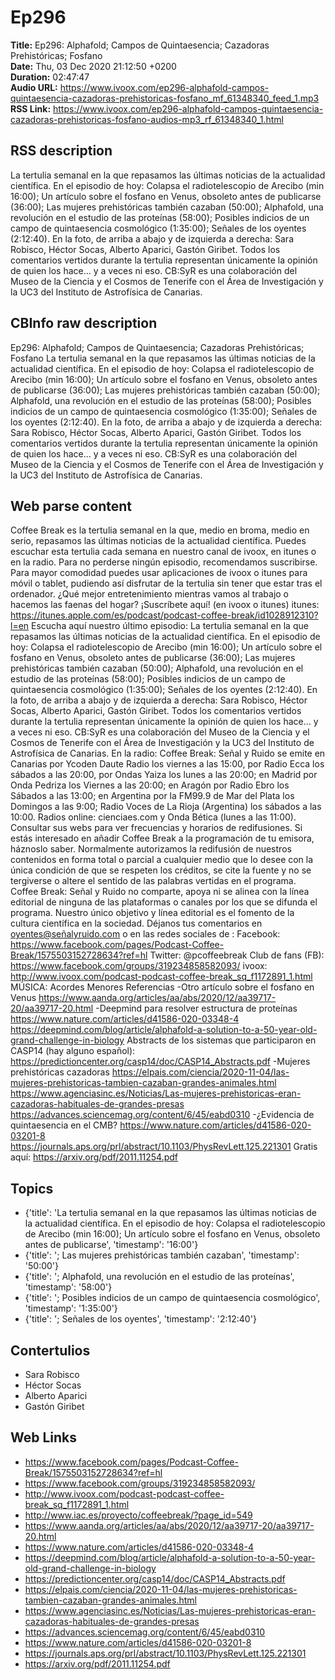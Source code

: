 # Ep296  
**Title:** Ep296: Alphafold; Campos de Quintaesencia; Cazadoras Prehistóricas; Fosfano  
**Date:** Thu, 03 Dec 2020 21:12:50 +0200  
**Duration:** 02:47:47  
**Audio URL:** https://www.ivoox.com/ep296-alphafold-campos-quintaesencia-cazadoras-prehistoricas-fosfano_mf_61348340_feed_1.mp3  
**RSS Link:** https://www.ivoox.com/ep296-alphafold-campos-quintaesencia-cazadoras-prehistoricas-fosfano-audios-mp3_rf_61348340_1.html  

## RSS description
La tertulia semanal en la que repasamos las últimas noticias de la actualidad científica. En el episodio de hoy: Colapsa el radiotelescopio de Arecibo (min 16:00); Un artículo sobre el fosfano en Venus, obsoleto antes de publicarse (36:00); Las mujeres prehistóricas también cazaban (50:00); Alphafold, una revolución en el estudio de las proteínas (58:00); Posibles indicios de un campo de quintaesencia cosmológico (1:35:00); Señales de los oyentes (2:12:40). En la foto, de arriba a abajo y de izquierda a derecha: Sara Robisco, Héctor Socas, Alberto Aparici, Gastón Giribet. Todos los comentarios vertidos durante la tertulia representan únicamente la opinión de quien los hace... y a veces ni eso. CB:SyR es una colaboración del Museo de la Ciencia y el Cosmos de Tenerife con el Área de Investigación y la UC3 del Instituto de Astrofísica de Canarias.

## CBInfo raw description
Ep296: Alphafold; Campos de Quintaesencia; Cazadoras Prehistóricas; Fosfano
La tertulia semanal en la que repasamos las últimas noticias de la actualidad científica. En el episodio de hoy: Colapsa el radiotelescopio de Arecibo (min 16:00); Un artículo sobre el fosfano en Venus, obsoleto antes de publicarse (36:00); Las mujeres prehistóricas también cazaban (50:00); Alphafold, una revolución en el estudio de las proteínas (58:00); Posibles indicios de un campo de quintaesencia cosmológico (1:35:00); Señales de los oyentes (2:12:40). En la foto, de arriba a abajo y de izquierda a derecha: Sara Robisco, Héctor Socas, Alberto Aparici, Gastón Giribet. Todos los comentarios vertidos durante la tertulia representan únicamente la opinión de quien los hace... y a veces ni eso. CB:SyR es una colaboración del Museo de la Ciencia y el Cosmos de Tenerife con el Área de Investigación y la UC3 del Instituto de Astrofísica de Canarias.


## Web parse content
Coffee Break es la tertulia semanal en la que, medio en broma, medio en serio, repasamos las últimas noticias de la actualidad científica. Puedes escuchar esta tertulia cada semana en nuestro canal de ivoox, en itunes o en la radio. Para no perderse ningún episodio, recomendamos suscribirse. Para mayor comodidad puedes usar aplicaciones de ivoox o itunes para móvil o tablet, pudiendo así disfrutar de la tertulia sin tener que estar tras el ordenador. ¿Qué mejor entretenimiento mientras vamos al trabajo o hacemos las faenas del hogar? ¡Suscríbete aquí! (en ivoox o itunes) itunes: https://itunes.apple.com/es/podcast/podcast-coffee-break/id1028912310?l=en Escucha aquí nuestro último episodio: La tertulia semanal en la que repasamos las últimas noticias de la actualidad científica. En el episodio de hoy: Colapsa el radiotelescopio de Arecibo (min 16:00); Un artículo sobre el fosfano en Venus, obsoleto antes de publicarse (36:00); Las mujeres prehistóricas también cazaban (50:00); Alphafold, una revolución en el estudio de las proteínas (58:00); Posibles indicios de un campo de quintaesencia cosmológico (1:35:00); Señales de los oyentes (2:12:40). En la foto, de arriba a abajo y de izquierda a derecha: Sara Robisco, Héctor Socas, Alberto Aparici, Gastón Giribet. Todos los comentarios vertidos durante la tertulia representan únicamente la opinión de quien los hace… y a veces ni eso. CB:SyR es una colaboración del Museo de la Ciencia y el Cosmos de Tenerife con el Área de Investigación y la UC3 del Instituto de Astrofísica de Canarias. En la radio: Coffee Break: Señal y Ruido se emite en Canarias por Ycoden Daute Radio los viernes a las 15:00, por Radio Ecca los sábados a las 20:00, por Ondas Yaiza los lunes a las 20:00; en Madrid por Onda Pedriza los Viernes a las 20:00; en Aragón por Radio Ebro los Sábados a las 13:00; en Argentina por la FM99.9 de Mar del Plata los Domingos a las 9:00; Radio Voces de La Rioja (Argentina) los sábados a las 10:00. Radios online: cienciaes.com y Onda Bética (lunes a las 11:00). Consultar sus webs para ver frecuencias y horarios de redifusiones. Si estás interesado en añadir Coffee Break a la programación de tu emisora, háznoslo saber. Normalmente autorizamos la redifusión de nuestros contenidos en forma total o parcial a cualquier medio que lo desee con la única condición de que se respeten los créditos, se cite la fuente y no se tergiverse o altere el sentido de las palabras vertidas en el programa. Coffee Break: Señal y Ruido no comparte, apoya ni se alinea con la línea editorial de ninguna de las plataformas o canales por los que se difunda el programa. Nuestro único objetivo y línea editorial es el fomento de la cultura científica en la sociedad. Déjanos tus comentarios en oyentes@señalyruido.com o en las redes sociales de : Facebook: https://www.facebook.com/pages/Podcast-Coffee-Break/1575503152728634?ref=hl Twitter: @pcoffeebreak Club de fans (FB): https://www.facebook.com/groups/319234858582093/ ivoox: http://www.ivoox.com/podcast-podcast-coffee-break_sq_f1172891_1.html MÚSICA: Acordes Menores Referencias -Otro artículo sobre el fosfano en Venus https://www.aanda.org/articles/aa/abs/2020/12/aa39717-20/aa39717-20.html -Deepmind para resolver estructura de proteínas https://www.nature.com/articles/d41586-020-03348-4 https://deepmind.com/blog/article/alphafold-a-solution-to-a-50-year-old-grand-challenge-in-biology Abstracts de los sistemas que participaron en CASP14 (hay alguno español): https://predictioncenter.org/casp14/doc/CASP14_Abstracts.pdf -Mujeres prehistóricas cazadoras https://elpais.com/ciencia/2020-11-04/las-mujeres-prehistoricas-tambien-cazaban-grandes-animales.html https://www.agenciasinc.es/Noticias/Las-mujeres-prehistoricas-eran-cazadoras-habituales-de-grandes-presas https://advances.sciencemag.org/content/6/45/eabd0310 -¿Evidencia de quintaesencia en el CMB? https://www.nature.com/articles/d41586-020-03201-8 https://journals.aps.org/prl/abstract/10.1103/PhysRevLett.125.221301 Gratis aquí: https://arxiv.org/pdf/2011.11254.pdf

## Topics
- {'title': 'La tertulia semanal en la que repasamos las últimas noticias de la actualidad científica. En el episodio de hoy: Colapsa el radiotelescopio de Arecibo (min 16:00); Un artículo sobre el fosfano en Venus, obsoleto antes de publicarse', 'timestamp': '16:00'}
- {'title': '; Las mujeres prehistóricas también cazaban', 'timestamp': '50:00'}
- {'title': '; Alphafold, una revolución en el estudio de las proteínas', 'timestamp': '58:00'}
- {'title': '; Posibles indicios de un campo de quintaesencia cosmológico', 'timestamp': '1:35:00'}
- {'title': '; Señales de los oyentes', 'timestamp': '2:12:40'}
## Contertulios
- Sara Robisco
- Héctor Socas
- Alberto Aparici
- Gastón Giribet
## Web Links
- https://www.facebook.com/pages/Podcast-Coffee-Break/1575503152728634?ref=hl
- https://www.facebook.com/groups/319234858582093/
- http://www.ivoox.com/podcast-podcast-coffee-break_sq_f1172891_1.html
- http://www.iac.es/proyecto/coffeebreak/?page_id=549
- https://www.aanda.org/articles/aa/abs/2020/12/aa39717-20/aa39717-20.html
- https://www.nature.com/articles/d41586-020-03348-4
- https://deepmind.com/blog/article/alphafold-a-solution-to-a-50-year-old-grand-challenge-in-biology
- https://predictioncenter.org/casp14/doc/CASP14_Abstracts.pdf
- https://elpais.com/ciencia/2020-11-04/las-mujeres-prehistoricas-tambien-cazaban-grandes-animales.html
- https://www.agenciasinc.es/Noticias/Las-mujeres-prehistoricas-eran-cazadoras-habituales-de-grandes-presas
- https://advances.sciencemag.org/content/6/45/eabd0310
- https://www.nature.com/articles/d41586-020-03201-8
- https://journals.aps.org/prl/abstract/10.1103/PhysRevLett.125.221301
- https://arxiv.org/pdf/2011.11254.pdf